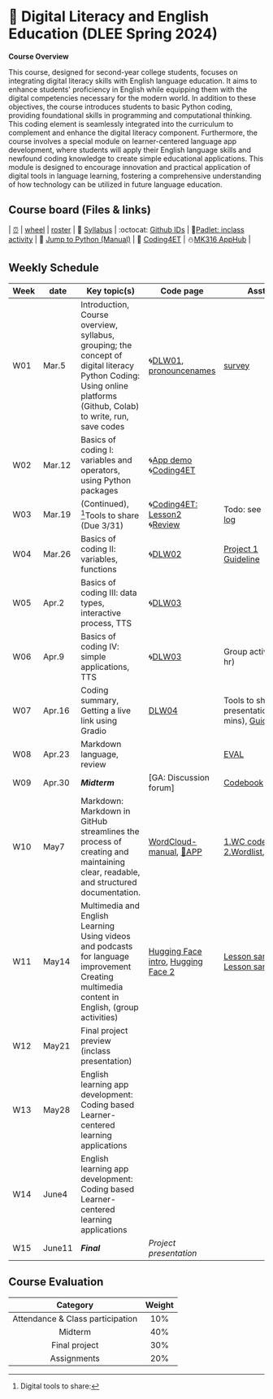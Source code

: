 # 🌿 Digital Literacy and English Education (DLEE Spring 2024)
**Course Overview**

This course, designed for second-year college students, focuses on integrating digital literacy skills with English language education. It aims to enhance students' proficiency in English while equipping them with the digital competencies necessary for the modern world. In addition to these objectives, the course introduces students to basic Python coding, providing foundational skills in programming and computational thinking. This coding element is seamlessly integrated into the curriculum to complement and enhance the digital literacy component. Furthermore, the course involves a special module on learner-centered language app development, where students will apply their English language skills and newfound coding knowledge to create simple educational applications. This module is designed to encourage innovation and practical application of digital tools in language learning, fostering a comprehensive understanding of how technology can be utilized in future language education.

## Course board (Files & links)
| [⏰](https://time-stuff.com/embed.html) | [wheel](https://wheelofnames.com/) | [roster](https://github.com/MK316/Spring2024/blob/main/DLEE/S24-dlee-roster.csv) | 💾 [Syllabus](https://github.com/MK316/Spring2024/blob/main/data/S24_Syllabus_DLEE.pdf) | :octocat: [Github IDs](https://docs.google.com/spreadsheets/d/1rcJ6c2BuAIbodEft7ZUsgwFOwiNK9nO2siZ6VUAgcgI/edit?usp=sharing) | 🌱[Padlet: inclass activity](https://padlet.com/mirankim316/DLEES24) | 📘 [Jump to Python (Manual)](https://wikidocs.net/5) | 📗 
[Coding4ET](https://github.com/MK316/Coding4ET/blob/main/README.md) | ⛄[MK316 AppHub](https://mrkim21.github.io) |

## Weekly Schedule

|Week|date|Key topic(s)|Code page|Assts.|
|--|--|--|--|--|
|W01|Mar.5|Introduction, Course overview, syllabus, grouping; the concept of digital literacy <br> Python Coding: Using online platforms (Github, Colab) to write, run, save codes|🌀[DLW01](https://github.com/MK316/Spring2024/blob/main/DLEE/DLW01.ipynb), [pronouncenames](https://github.com/MK316/Spring2024/blob/main/DLTESOL/PronounceYourName.ipynb)|[survey](https://forms.gle/xcNdf7gxZFCsxEH9A)|
|W02|Mar.12|Basics of coding I: variables and operators, using Python packages|🌀[App demo](https://github.com/MK316/Spring2024/blob/main/apps/AppSample01.ipynb)<br>🌀[Coding4ET](https://github.com/MK316/Coding4ET/blob/main/README.md)<br>||
|W03|Mar.19|(Continued), [^1]Tools to share (Due 3/31)|🌀[Coding4ET: Lesson2](https://github.com/MK316/Coding4ET/blob/main/README.md)<br>🌀[Review](https://github.com/MK316/Spring2024/blob/main/DLTESOL/data/W03_Review.pdf)|Todo: see 🌺 [Class log](https://github.com/MK316/Spring2024/blob/main/log-dlee.md)|
|W04|Mar.26|Basics of coding II: variables, functions|🌀[DLW02](https://github.com/MK316/Spring2024/blob/main/DLEE/DLW02A.ipynb)|[Project 1 Guideline](https://github.com/MK316/Spring2024/blob/main/DLEE/project01.md)|
|W05|Apr.2|Basics of coding III: data types, interactive process, TTS|🌀[DLW03](https://github.com/MK316/Spring2024/blob/main/DLEE/DLW04.ipynb)||
|W06|Apr.9|Basics of coding IV: simple applications, TTS|🌀[DLW03](https://github.com/MK316/Spring2024/blob/main/DLEE/DLW04.ipynb)|Group activity (1 hr)|
|W07|Apr.16|Coding summary, Getting a live link using Gradio|[DLW04](https://github.com/MK316/Spring2024/blob/main/DLEE/DLW05.ipynb)|Tools to share presentation (5 mins), [GuideQs](https://github.com/MK316/Spring2024/blob/main/DLEE/dlee-project01.md)|
|W08|Apr.23|Markdown language, review||[EVAL](https://forms.gle/iFtXn62b9Df8pyT16)|
|W09|Apr.30|**_Midterm_**|[GA: Discussion forum]|[Codebook](https://github.com/MK316/DL/blob/main/Codebook.ipynb)|
|W10|May7|Markdown: Markdown in GitHub streamlines the process of creating and maintaining clear, readable, and structured documentation.|[WordCloud-manual](https://github.com/MK316/Spring2024/blob/main/DLEE/wordcloud-manual.md), [🎯APP](https://mrkim21.github.io/appfolder/wordcloud.html)|[1.WC code](https://github.com/MK316/Spring2024/blob/main/DLTESOL/wordcloud.ipynb), [2.Wordlist](https://github.com/MK316/Spring2024/blob/main/DLTESOL/NLTK_FreqList.ipynb),[FPguide](https://github.com/MK316/Spring2024/blob/main/DLEE/Project/README.md)|
|W11|May14|Multimedia and English Learning <br> Using videos and podcasts for language improvement <br> Creating multimedia content in English, (group activities)|[Hugging Face intro](https://github.com/MK316/Spring2024/blob/main/DLTESOL/huggingface.md), [Hugging Face 2](https://github.com/MK316/Class_Spring2022/blob/main/AppDesignIntro01.ipynb)|[Lesson sample01](https://github.com/MK316/Spring2024/blob/main/Sample/LessonSample01.ipynb),<br>[Lesson sample02](https://github.com/MK316/Spring2024/blob/main/Sample/LessonSample02.ipynb)|
|W12|May21|Final project preview (inclass presentation)|||
|W13|May28|English learning app development: Coding based Learner-centered learning applications|||
|W14|June4|English learning app development: Coding based Learner-centered learning applications|||
|W15|June11|**_Final_**|_Project presentation_|||

## Course Evaluation 

|Category| Weight|
|:--:|:--:|
|Attendance & Class participation| 10% |
|Midterm|40%|
|Final project|30%|
|Assignments|20%|


[^1]: Digital tools to share: 

